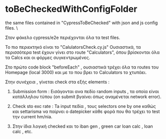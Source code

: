 # toBeCheckedWithConfigFolder
the same files contained in "CypressToBeChecked" with json and js config files. \

Στον φάκελο cypress/e2e περιέχονται όλα τα test files.

Το πιο περιεκτηκό είναι το "CalulatorsCheck.cy.js"
Ουσιαστικά, τα περισσότερα test έχουν γίνει στο route "Calculators", 
όπου βρίσκονται όλα τα Calcs και οι φόρμες συγκεντρωμένες.

Στο πρώτο code block "beforeEach" , ουσιαστικά τρέχει όλα τα routes του Homepage (local 3000) και με το που βρει το Calculators το χτυπάει. 

Στην συνέχεια , γίνεται check στα εξής elements : 

1. Submission form : Εισάγονται ανα πεδίο random inputs , τα οποία είναι κατάλληλου τύπου (on submit βγαίνει όπως αναμένεται network error). 

2. Check sto exc rate : Ta input πεδία , τους selectors one by one καθώς και settarisma να παίρνει ο datepicker κάθε φορά που θα τρέχει το test την current hm/nia.

3. Στην ίδια λογική checked και το iban gen , green car loan calc , loan calc , etc.
